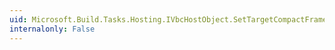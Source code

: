 ```yaml
---
uid: Microsoft.Build.Tasks.Hosting.IVbcHostObject.SetTargetCompactFramework(System.Boolean)
internalonly: False
---
```

